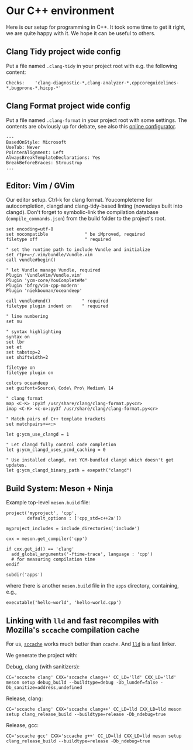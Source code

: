 # Our C++ environment  
Here is our setup for programming in C++. It took some time to get it right, we are quite happy with it. 
We hope it can be useful to others.

## Clang Tidy project wide config
Put a file named `.clang-tidy` in your project root with e.g. the following content:
```
Checks:    'clang-diagnostic-*,clang-analyzer-*,cppcoreguidelines-*,bugprone-*,hicpp-*'
```
## Clang Format project wide config
Put a file named `.clang-format` in your project root with some settings.
The contents are obviously up for debate, see also this [online configurator](https://zed0.co.uk/clang-format-configurator/).

```
---
BasedOnStyle: Microsoft
UseTab: Never
PointerAlignment: Left
AlwaysBreakTemplateDeclarations: Yes
BreakBeforeBraces: Stroustrup
...
```

## Editor: Vim / GVim
Our editor setup. Ctrl-k for clang format. Youcompleteme for autocompletion, clangd and clang-tidy-based linting (nowadays built into clangd).
Don't forget to symbolic-link the compilation database (`compile_commands.json`) from the build folder to the project's root. 
```
set encoding=utf-8
set nocompatible              " be iMproved, required
filetype off                  " required

" set the runtime path to include Vundle and initialize
set rtp+=~/.vim/bundle/Vundle.vim
call vundle#begin()

" let Vundle manage Vundle, required
Plugin 'VundleVim/Vundle.vim'
Plugin 'ycm-core/YouCompleteMe'
Plugin 'bfrg/vim-cpp-modern'
Plugin 'niekbouman/oceandeep'

call vundle#end()            " required
filetype plugin indent on    " required

" line numbering
set nu

" syntax highlighting
syntax on
set lbr
set et
set tabstop=2
set shiftwidth=2

filetype on
filetype plugin on

colors oceandeep
set guifont=Source\ Code\ Pro\ Medium\ 14

" clang format
map <C-K> :py3f /usr/share/clang/clang-format.py<cr>
imap <C-K> <c-o>:py3f /usr/share/clang/clang-format.py<cr>

" Match pairs of C++ template brackets
set matchpairs+=<:>

let g:ycm_use_clangd = 1

" Let clangd fully control code completion
let g:ycm_clangd_uses_ycmd_caching = 0

" Use installed clangd, not YCM-bundled clangd which doesn't get updates.
let g:ycm_clangd_binary_path = exepath("clangd")
```
## Build System: Meson + Ninja 
Example top-level `meson.build` file:
```
project('myproject', 'cpp',
        default_options : ['cpp_std=c++2a'])

myproject_includes = include_directories('include')

cxx = meson.get_compiler('cpp')

if cxx.get_id() == 'clang'
  add_global_arguments('-ftime-trace', language : 'cpp')
  # for measuring compilation time
endif

subdir('apps')
```
where there is another `meson.build` file in the `apps` directory, containing, e.g.,

    executable('hello-world', 'hello-world.cpp')

## Linking with `lld` and fast recompiles with Mozilla's `sccache` compilation cache
For us, [`sccache`](https://github.com/mozilla/sccache) works much better than `ccache`. And [`lld`](https://lld.llvm.org/) is a fast linker.

We generate the project with:

Debug, clang (with sanitizers):

    CC='sccache clang' CXX='sccache clang++' CC_LD='lld' CXX_LD='lld' meson setup debug_build --buildtype=debug -Db_lundef=false -Db_sanitize=address,undefined

Release, clang:

    CC='sccache clang' CXX='sccache clang++' CC_LD=lld CXX_LD=lld meson setup clang_release_build --buildtype=release -Db_ndebug=true

Release, gcc:

    CC='sccache gcc' CXX='sccache g++' CC_LD=lld CXX_LD=lld meson setup clang_release_build --buildtype=release -Db_ndebug=true
